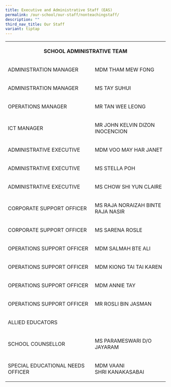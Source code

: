 ```yaml
---
title: Executive and Administrative Staff (EAS)
permalink: /our-school/our-staff/nonteachingstaff/
description: ""
third_nav_title: Our Staff
variant: tiptap
---
```

<table style="minWidth: 50px">
<colgroup>
<col>
<col>
</colgroup>
<tbody>
<tr>
<th rowspan="1" colspan="2">
<p>SCHOOL ADMINISTRATIVE TEAM</p>
</th>
</tr>
<tr>
<td rowspan="1" colspan="1">
<p>ADMINISTRATION&nbsp;MANAGER</p>
</td>
<td rowspan="1" colspan="1">
<p>MDM THAM MEW FONG</p>
</td>
</tr>
<tr>
<td rowspan="1" colspan="1">
<p>ADMINISTRATION MANAGER</p>
</td>
<td rowspan="1" colspan="1">
<p>MS TAY SUHUI</p>
</td>
</tr>
<tr>
<td rowspan="1" colspan="1">
<p>OPERATIONS MANAGER</p>
</td>
<td rowspan="1" colspan="1">
<p>MR TAN WEE LEONG</p>
</td>
</tr>
<tr>
<td rowspan="1" colspan="1">
<p>ICT MANAGER</p>
</td>
<td rowspan="1" colspan="1">
<p>MR JOHN KELVIN DIZON INOCENCION</p>
</td>
</tr>
<tr>
<td rowspan="1" colspan="1">
<p>ADMINISTRATIVE EXECUTIVE</p>
</td>
<td rowspan="1" colspan="1">
<p>MDM VOO MAY HAR JANET</p>
</td>
</tr>
<tr>
<td rowspan="1" colspan="1">
<p>ADMINISTRATIVE EXECUTIVE</p>
</td>
<td rowspan="1" colspan="1">
<p>MS STELLA POH</p>
</td>
</tr>
<tr>
<td rowspan="1" colspan="1">
<p>ADMINISTRATIVE EXECUTIVE</p>
</td>
<td rowspan="1" colspan="1">
<p>MS CHOW SHI YUN CLAIRE</p>
</td>
</tr>
<tr>
<td rowspan="1" colspan="1">
<p>CORPORATE SUPPORT OFFICER</p>
</td>
<td rowspan="1" colspan="1">
<p>MS RAJA NORAIZAH BINTE RAJA NASIR</p>
</td>
</tr>
<tr>
<td rowspan="1" colspan="1">
<p>CORPORATE SUPPORT OFFICER</p>
</td>
<td rowspan="1" colspan="1">
<p>MS SARENA ROSLE</p>
</td>
</tr>
<tr>
<td rowspan="1" colspan="1">
<p>OPERATIONS SUPPORT OFFICER</p>
</td>
<td rowspan="1" colspan="1">
<p>MDM SALMAH BTE ALI</p>
</td>
</tr>
<tr>
<td rowspan="1" colspan="1">
<p>OPERATIONS SUPPORT OFFICER</p>
</td>
<td rowspan="1" colspan="1">
<p>MDM KIONG TAI TAI KAREN</p>
</td>
</tr>
<tr>
<td rowspan="1" colspan="1">
<p>OPERATIONS SUPPORT OFFICER</p>
</td>
<td rowspan="1" colspan="1">
<p>MDM ANNIE TAY</p>
</td>
</tr>
<tr>
<td rowspan="1" colspan="1">
<p>OPERATIONS SUPPORT OFFICER</p>
</td>
<td rowspan="1" colspan="1">
<p>MR ROSLI BIN JASMAN</p>
</td>
</tr>
<tr>
<td rowspan="1" colspan="2">
<p>ALLIED EDUCATORS</p>
</td>
</tr>
<tr>
<td rowspan="1" colspan="1">
<p>SCHOOL&nbsp;COUNSELLOR</p>
</td>
<td rowspan="1" colspan="1">
<p>MS PARAMESWARI D/O JAYARAM</p>
</td>
</tr>
<tr>
<td rowspan="1" colspan="1">
<p>SPECIAL&nbsp;EDUCATIONAL NEEDS OFFICER</p>
</td>
<td rowspan="1" colspan="1">
<p>MDM VAANI SHRI&nbsp;KANAKASABAI</p>
</td>
</tr>
</tbody>
</table>
<p></p>